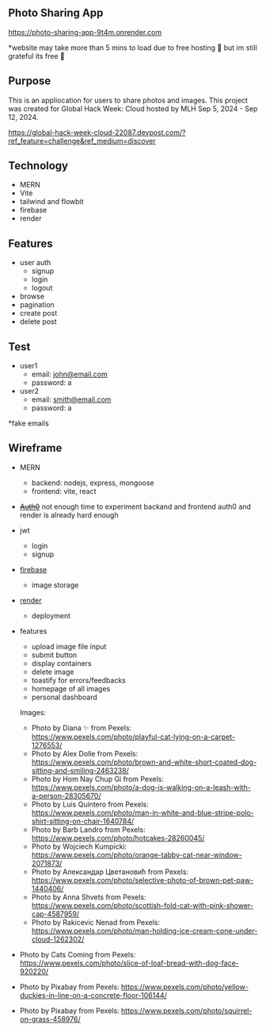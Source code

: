 ## Photo Sharing App

https://photo-sharing-app-9t4m.onrender.com

\*website may take more than 5 mins to load due to free hosting 🥲 but im still grateful its free 🌟

## Purpose

This is an appliocation for users to share photos and images. This project was created for Global Hack Week: Cloud hosted by MLH Sep 5, 2024 - Sep 12, 2024.

https://global-hack-week-cloud-22087.devpost.com/?ref_feature=challenge&ref_medium=discover

## Technology

- MERN
- Vite
- tailwind and flowbit
- firebase
- render

## Features

- user auth
  - signup
  - login
  - logout
- browse
- pagination
- create post
- delete post

## Test

- user1
  - email: john@email.com
  - password: a
- user2
  - email: smith@email.com
  - password: a

\*fake emails

## Wireframe

- MERN
  - backend: nodejs, express, mongoose
  - frontend: vite, react
- ~~[Auth0](https://auth0.com/docs)~~ not enough time to experiment backand and frontend auth0 and render is already hard enough
- jwt
  - login
  - signup
- [firebase](https://firebase.google.com)
  - image storage
- [render](https://render.com)

  - deployment

- features

  - upload image file input
  - submit button
  - display containers
  - delete image
  - toastify for errors/feedbacks
  - homepage of all images
  - personal dashboard

  Images:

  - Photo by Diana ✨ from Pexels: https://www.pexels.com/photo/playful-cat-lying-on-a-carpet-1276553/
  - Photo by Alex Dolle from Pexels: https://www.pexels.com/photo/brown-and-white-short-coated-dog-sitting-and-smiling-2463238/
  - Photo by Hom Nay Chup Gi from Pexels: https://www.pexels.com/photo/a-dog-is-walking-on-a-leash-with-a-person-28305670/
  - Photo by Luis Quintero from Pexels: https://www.pexels.com/photo/man-in-white-and-blue-stripe-polo-shirt-sitting-on-chair-1640784/
  - Photo by Barb Landro from Pexels: https://www.pexels.com/photo/hotcakes-28260045/
  - Photo by Wojciech Kumpicki: https://www.pexels.com/photo/orange-tabby-cat-near-window-2071873/
  - Photo by Александар Цветановић from Pexels: https://www.pexels.com/photo/selective-photo-of-brown-pet-paw-1440406/
  - Photo by Anna Shvets from Pexels: https://www.pexels.com/photo/scottish-fold-cat-with-pink-shower-cap-4587959/
  - Photo by Rakicevic Nenad from Pexels: https://www.pexels.com/photo/man-holding-ice-cream-cone-under-cloud-1262302/

- Photo by Cats Coming from Pexels: https://www.pexels.com/photo/slice-of-loaf-bread-with-dog-face-920220/
- Photo by Pixabay from Pexels: https://www.pexels.com/photo/yellow-duckies-in-line-on-a-concrete-floor-106144/
- Photo by Pixabay from Pexels: https://www.pexels.com/photo/squirrel-on-grass-458976/
